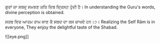 ਗੁਰਾਂ ਕਾ ਸਬਦੁ ਸਮਝਣ ਕਰਿ ਦਿਬ ਦ੍ਰਿਸਟ ਹੁੰਦੀ ਹੈ। 
In understanding the Guru's words, divine perception is obtained.

ਸਰਬ ਵਿਚ ਆਤਮ ਰਾਮ ਜਾਣ ਕੈ ਸਬਦ ਦਾ ਰਸ ਚਾਖਦੇ ਹਨ।੭।
Realizing the Self Rām is in everyone,
They enjoy the delightful taste of the Shabad.


![[eye.png]]